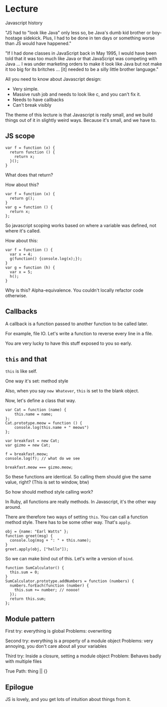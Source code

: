 # Lecture

Javascript history

"JS had to "look like Java" only less so, be Java's dumb kid brother or boy-hostage sidekick. Plus, I had to be done in ten days or something worse than JS would have happened."

"If I had done classes in JavaScript back in May 1995, I would have been told that it was too much like Java or that JavaScript was competing with Java … I was under marketing orders to make it look like Java but not make it too big for its britches … [it] needed to be a silly little brother language."

All you need to know about Javascript design:
- Very simple.
- Massive rush job and needs to look like c, and you can't fix it.
- Needs to have callbacks
- Can't break visibly

The theme of this lecture is that Javascript is really small, and we build things out of it in slightly weird ways. Because it's small, and we have to.

## JS scope

	var f = function (x) {
	  return function () {
	    return x;
	  }();
	}

What does that return?

How about this?

	var f = function (x) {
	  return g();
	}
	var g = function () {
	  return x;
	};

So javascript scoping works based on where a variable was defined, not where it's called.

How about this:

	var f = function () {
	  var x = 4;
	  g(function() {console.log(x);});
	}
	var g = function (h) {
	  var x = 5;
	  h();
	}

Why is this? Alpha-equivalence. You couldn't locally refactor code otherwise.

## Callbacks
A callback is a function passed to another function to be called later.

For example, file IO. Let's write a function to reverse every line in a file.

You are very lucky to have this stuff exposed to you so early.

## `this` and that

`this` is like self.

One way it's set: method style

Also, when you say `new Whatever`, `this` is set to the blank object.

Now, let's define a class that way.

	var Cat = function (name) {
		this.name = name;
	};
	Cat.prototype.meow = function () {
		console.log(this.name + " meows")
	};
	
	var breakfast = new Cat;
	var gizmo = new Cat;
	
	f = breakfast.meow;
	console.log(f); // what do we see
	
	breakfast.meow === gizmo.meow;

So these functions are identical. So calling them should give the same value, right? (This is set to window, btw)

So how should method style calling work?

In Ruby, all functions are really methods. In Javascript, it's the other way around.

There are therefore two ways of setting `this`. You can call a function method style. There has to be some other way. That's `apply`.

	obj = {name: "Earl Watts" };
	function greet(msg) {
	  console.log(msg + ": " + this.name);
	}
	greet.apply(obj, ["hello"]);

So we can make bind out of this. Let's write a version of `bind`.

	function SumCalculator() {
	  this.sum = 0;
	}
	SumCalculator.prototype.addNumbers = function (numbers) {
	  numbers.forEach(function (number) {
	    this.sum += number; // noooo!
	  });
	  return this.sum;
	};

## Module pattern

First try: everything is global
Problems: overwriting

Second try: everything is a property of a module object
Problems: very annoying, you don't care about all your variables

Third try: Inside a closure, setting a module object
Problem: Behaves badly with multiple files

True Path: thing || {}

## Epilogue

JS is lovely, and you get lots of intuition about things from it.